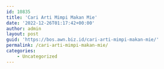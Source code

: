```yaml
---
id: 10835
title: 'Cari Arti Mimpi Makan Mie'
date: '2022-12-26T01:17:42+00:00'
author: admin
layout: post
guid: 'https://bos.awn.biz.id/cari-arti-mimpi-makan-mie/'
permalink: /cari-arti-mimpi-makan-mie/
categories:
    - Uncategorized
---
```


